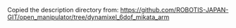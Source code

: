 Copied the description directory from:
https://github.com/ROBOTIS-JAPAN-GIT/open_manipulator/tree/dynamixel_6dof_mikata_arm
